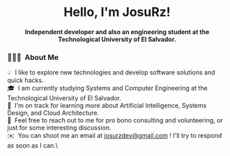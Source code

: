 <h1 align="center">Hello, I'm JosuRz!</h1>
<h4 align="center">Independent developer and also an engineering student at the Technological University of El Salvador.

  
### 👨🏻‍💻 &nbsp;About Me

💡 &nbsp;I like to explore new technologies and develop software solutions and quick hacks.\
🎓 &nbsp;I am currently studying Systems and Computer Engineering at the Technological University of El Salvador.\
🌱 &nbsp;I'm on track for learning more about Artificial Intelligence, Systems Design, and Cloud Architecture.\
💬 &nbsp;Feel free to reach out to me for pro bono consulting and volunteering, or just for some interesting discussion.\
✉️ &nbsp;You can shoot me an email at josurzdev@gmail.com ! I'll try to respond as soon as I can.\


